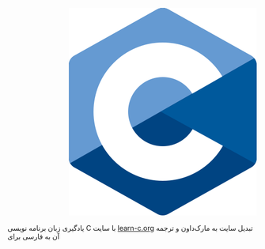 <p align="right">
  <img src="https://github.com/BDadmehr0/Learn-C/blob/main/C_Programming_Language.svg.png" alt="c-language-logo">
</p>


یادگیری زبان برنامه نویسی C با سایت [learn-c.org](https://www.learn-c.org/en) تبدیل سایت به مارک‌داون و ترجمه آن به فارسی برای
